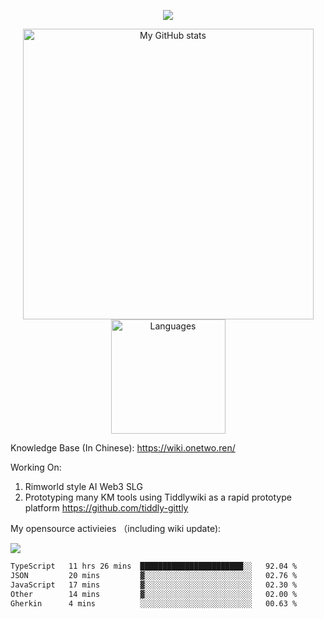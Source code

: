 <a href="https://github.com/linonetwo">
    <p align="center">
        <img src="https://github-profile-trophy.vercel.app/?username=linonetwo&column=7&theme=onedark"/>
    </p>
</a>
<a align="center" href="https://github.com/linonetwo">
  <p align="center">
    <img src="https://github-readme-stats.vercel.app/api?username=linonetwo&show_icons=true&count_private=true" alt="My GitHub stats" width="465"/>
    <img src="https://github-readme-stats.vercel.app/api/top-langs/?username=linonetwo&layout=compact&langs_count=10" alt="Languages" height="183">
  </p>
</a>

Knowledge Base (In Chinese): https://wiki.onetwo.ren/

Working On: 

1. Rimworld style AI Web3 SLG
1. Prototyping many KM tools using Tiddlywiki as a rapid prototype platform https://github.com/tiddly-gittly

My opensource activieies （including wiki update):

![](https://visitor-badge.glitch.me/badge?page_id=linonetwo.linonetwo)

<!--START_SECTION:waka-->

```txt
TypeScript   11 hrs 26 mins  ███████████████████████░░   92.04 %
JSON         20 mins         ▓░░░░░░░░░░░░░░░░░░░░░░░░   02.76 %
JavaScript   17 mins         ▓░░░░░░░░░░░░░░░░░░░░░░░░   02.30 %
Other        14 mins         ▓░░░░░░░░░░░░░░░░░░░░░░░░   02.00 %
Gherkin      4 mins          ░░░░░░░░░░░░░░░░░░░░░░░░░   00.63 %
```

<!--END_SECTION:waka-->
